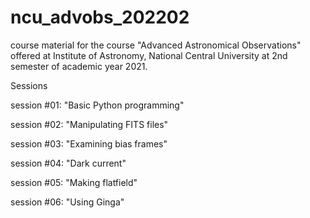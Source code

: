 # ncu_advobs_202202
course material for the course "Advanced Astronomical Observations" 
offered at Institute of Astronomy, National Central University 
at 2nd semester of academic year 2021.

Sessions

  session #01: "Basic Python programming"
  
  session #02: "Manipulating FITS files"
  
  session #03: "Examining bias frames"
  
  session #04: "Dark current"
  
  session #05: "Making flatfield"
  
  session #06: "Using Ginga"
  
